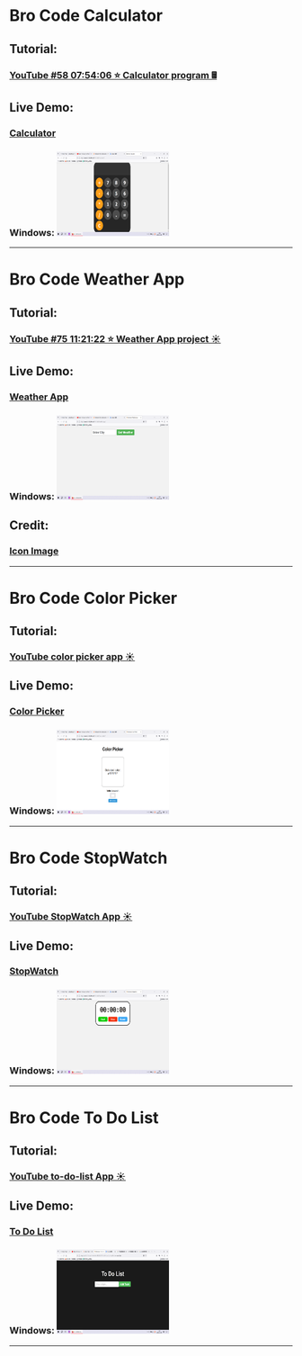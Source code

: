 ###  <link rel="icon" href="./calculator/favicon.ico" >

# Bro Code Calculator
## Tutorial:
### [YouTube #58 07:54:06 ⭐ Calculator program 🖩](https://www.youtube.com/watch?v=lfmg-EJ8gm4)
## Live Demo:
### [Calculator](./calculator)
### Windows: <img src='./thumbnail/calculator.png' width="200" height="150">
<hr>

# Bro Code Weather App
## Tutorial:
### [YouTube #75 11:21:22 ⭐ Weather App project ☀️](https://www.youtube.com/watch?v=lfmg-EJ8gm4)
## Live Demo:
### [Weather App](./weather-app)
### Windows: <img src='./thumbnail/weather-app.png' width="200" height="150">
## Credit:
### [Icon Image](https://emojipedia.org/)
<hr>

# Bro Code Color Picker
## Tutorial:
### [YouTube color picker app ☀️](https://www.youtube.com/watch?v=CgkZ7MvWUAA)
## Live Demo:
### [Color Picker](./color-picker)
### Windows: <img src='./thumbnail/color-picker.png' width="200" height="150">
<hr>

# Bro Code StopWatch
## Tutorial:
### [YouTube StopWatch App ☀️](https://www.youtube.com/watch?v=CgkZ7MvWUAA)
## Live Demo:
### [StopWatch](./stopWatch)
### Windows: <img src='./thumbnail/stopWatch.png' width="200" height="150">
<hr>

# Bro Code To Do List
## Tutorial:
### [YouTube to-do-list App ☀️](https://www.youtube.com/watch?v=CgkZ7MvWUAA)
## Live Demo:
### [To Do List](./to-do-list)
### Windows: <img src='./thumbnail/to-do-list.png' width="200" height="150">
<hr>